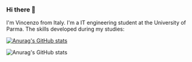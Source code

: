 ### Hi there 👋

I'm Vincenzo from Italy.
I'm a IT engineering student at the University of Parma. The skills developed during my studies:

[![Anurag's GitHub stats](https://github-readme-stats.vercel.app/api?username=iamvincenzo)](https://github.com/anuraghazra/github-readme-stats)

![Anurag's GitHub stats](https://github-readme-stats.vercel.app/api?username=iamvincenzo&show_icons=true)

<!--
**iamvincenzo/iamvincenzo** is a ✨ _special_ ✨ repository because its `README.md` (this file) appears on your GitHub profile.

Here are some ideas to get you started:

- 🔭 I’m currently working on ...
- 🌱 I’m currently learning ...
- 👯 I’m looking to collaborate on ...
- 🤔 I’m looking for help with ...
- 💬 Ask me about ...
- 📫 How to reach me: ...
- 😄 Pronouns: ...
- ⚡ Fun fact: ...
-->

